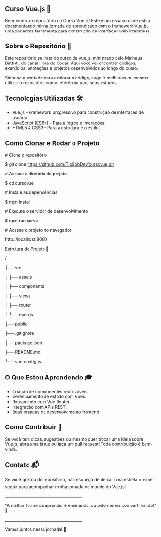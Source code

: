 ## Curso Vue.js 🚀

Bem-vindo ao repositório do Curso Vue.js! Este é um espaço onde estou documentando minha jornada de aprendizado com o framework Vue.js, uma poderosa ferramenta para construção de interfaces web interativas.

## Sobre o Repositório 📝

Este repositório se trata do curso de vue.js, ministrado pelo Matheus Battisti, do canal Hora de Codar. Aqui você vai encontrar códigos, exercícios, anotações e projetos desenvolvidos ao longo do curso.

Sinta-se à vontade para explorar o código, sugerir melhorias ou mesmo utilizar o repositório como referência para seus estudos!

## Tecnologias Utilizadas 🛠️

- Vue.js - Framework progressivo para construção de interfaces de usuário.
- JavaScript (ES6+) - Para a lógica e interações.
- HTML5 & CSS3 - Para a estrutura e o estilo.

## Como Clonar e Rodar o Projeto

\# Clone o repositório

$ git clone https://github.com/TioBobDev/cursovue.git

\# Acesse o diretório do projeto

$ cd cursovue

\# Instale as dependências

$ npm install

\# Execute o servidor de desenvolvimento

$ npm run serve

\# Acesse o projeto no navegador

http://localhost:8080

Estrutura do Projeto 📁

/

├── src

│   ├── assets

│   ├── components

│   ├── views

│   ├── router

│   └── main.js

├── public

├── .gitignore

├── package.json

├── README.md

└── vue.config.js

## O Que Estou Aprendendo 🎓

- Criação de componentes reutilizáveis.
- Gerenciamento de estado com Vuex.
- Roteamento com Vue Router.
- Integração com APIs REST.
- Boas práticas de desenvolvimento frontend.

## Como Contribuir 🤝

Se você tem dicas, sugestões ou mesmo quer trocar uma ideia sobre Vue.js, abra uma issue ou faça um pull request! Toda contribuição é bem-vinda.

## Contato 📬

Se você gostou do repositório, não esqueça de deixar uma estrela ⭐ e me seguir para acompanhar minha jornada no mundo do Vue.js!

\_\_\_\_\_\_\_\_\_\_\_\_\_\_\_\_\_\_\_\_\_\_\_\_\_\_\_\_\_\_\_\_\_\_\_\_\_\_\_\_

"A melhor forma de aprender é ensinando, ou pelo menos compartilhando!" 🚀

\_\_\_\_\_\_\_\_\_\_\_\_\_\_\_\_\_\_\_\_\_\_\_\_\_\_\_\_\_\_\_\_\_\_\_\_\_\_\_\_

Vamos juntos nessa jornada! 🌟

